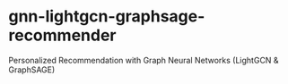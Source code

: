 # gnn-lightgcn-graphsage-recommender
Personalized Recommendation with Graph Neural Networks (LightGCN &amp; GraphSAGE)
